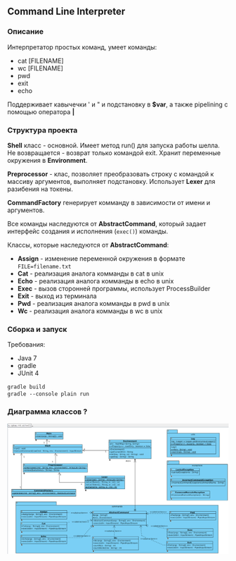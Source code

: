 ## Command Line Interpreter

### Описание
Интерпретатор простых команд, умеет команды:
* cat [FILENAME]
* wc [FILENAME]
* pwd
* exit
* echo

Поддерживает кавычечки \' и \" и подстановку в **$var**, а также pipelining с помощью оператора **|**

### Структура проекта
**Shell** класс - основной. Имеет метод run() для запуска работы шелла. 
Не возвращается - возврат только командой exit. Хранит переменные окружения в **Environment**.

**Preprocessor** - клас, позволяет преобразовать строку с командой к массиву аргументов, 
выполняет подстановку. Использует **Lexer** для разибения на токены.

**CommandFactory** генерирует комманду в зависимости от имени и аргументов.

Все команды наследуются от **AbstractCommand**, который задает интерфейс создания и исполнения
(`exec()`) команды. 

Классы, которые наследуются от **AbstractCommand**:
* **Assign** - изменение переменной окружения в формате `FILE=filename.txt`
* **Cat** - реализация аналога комманды в cat в unix
* **Echo** - реализация аналога комманды в echo в unix
* **Exec** - вызов сторонней программы, использует ProcessBuilder
* **Exit** - выход из терминала
* **Pwd**  - реализация аналога комманды в pwd в unix
* **Wc** - реализация аналога комманды в wc в unix

### Сборка и запуск
Требования:
* Java 7
* gradle
* JUnit 4

```
gradle build
gradle --console plain run
```


### Диаграмма классов ?
![Class Diagram](https://raw.githubusercontent.com/mkvdv/au-software-design-spring-2018/cli/cli_diagram.png)
